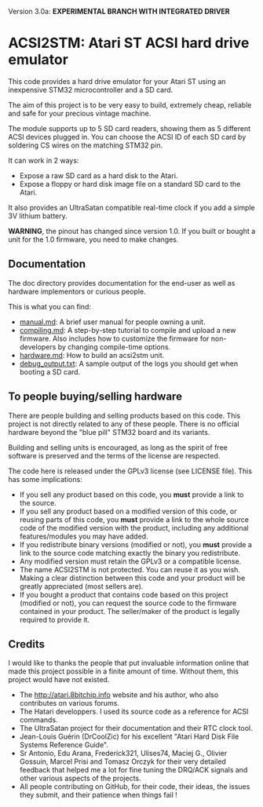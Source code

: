Version 3.0a: **EXPERIMENTAL BRANCH WITH INTEGRATED DRIVER**

ACSI2STM: Atari ST ACSI hard drive emulator
===========================================

This code provides a hard drive emulator for your Atari ST using an inexpensive STM32 microcontroller and a SD card.

The aim of this project is to be very easy to build, extremely cheap, reliable and safe for your precious vintage machine.

The module supports up to 5 SD card readers, showing them as 5 different ACSI devices plugged in. You can choose the ACSI
ID of each SD card by soldering CS wires on the matching STM32 pin.

It can work in 2 ways:
 * Expose a raw SD card as a hard disk to the Atari.
 * Expose a floppy or hard disk image file on a standard SD card to the Atari.

It also provides an UltraSatan compatible real-time clock if you add a simple 3V lithium battery.

**WARNING**, the pinout has changed since version 1.0. If you built or bought a unit for the 1.0 firmware, you need to make changes.

Documentation
-------------

The doc directory provides documentation for the end-user as well as hardware implementors or curious people.

This is what you can find:

 * [manual.md](doc/manual.md): A brief user manual for people owning a unit.
 * [compiling.md](doc/compiling.md): A step-by-step tutorial to compile and upload a new firmware. Also includes how to customize
   the firmware for non-developers by changing compile-time options.
 * [hardware.md](doc/hardware.md): How to build an acsi2stm unit.
 * [debug_output.txt](doc/debug_output.txt): A sample output of the logs you should get when booting a SD card.


To people buying/selling hardware
---------------------------------

There are people building and selling products based on this code. This project is not directly related to any of these people.
There is no official hardware beyond the "blue pill" STM32 board and its variants.

Building and selling units is encouraged, as long as the spirit of free software is preserved and the terms of the license are
respected.

The code here is released under the GPLv3 license (see LICENSE file). This has some implications:

 * If you sell any product based on this code, you **must** provide a link to the source.
 * If you sell any product based on a modified version of this code, or reusing parts of this code, you **must** provide a link to
   the whole source code of the modified version with the product, including any additional features/modules you may have added.
 * If you redistribute binary versions (modified or not), you **must** provide a link to the source code matching exactly the
   binary you redistribute.
 * Any modified version must retain the GPLv3 or a compatible license.
 * The name ACSI2STM is not protected. You can reuse it as you wish. Making a clear distinction between this code and your product
   will be greatly appreciated (most sellers are).
 * If you bought a product that contains code based on this project (modified or not), you can request the source code to the
   firmware contained in your product. The seller/maker of the product is legally required to provide it.


Credits
-------

I would like to thanks the people that put invaluable information online that made this project possible in a finite amount of
time. Without them, this project would have not existed.

 * The http://atari.8bitchip.info website and his author, who also contributes on various forums.
 * The Hatari developpers. I used its source code as a reference for ACSI commands.
 * The UltraSatan project for their documentation and their RTC clock tool.
 * Jean-Louis Guérin (DrCoolZic) for his excellent "Atari Hard Disk File Systems Reference Guide".
 * Sr Antonio, Edu Arana, Frederick321, Ulises74, Maciej G., Olivier Gossuin, Marcel Prisi and Tomasz Orczyk for their very
   detailed feedback that helped me a lot for fine tuning the DRQ/ACK signals and other various aspects of the projects.
 * All people contributing on GitHub, for their code, their ideas, the issues they submit, and their patience when things fail !
